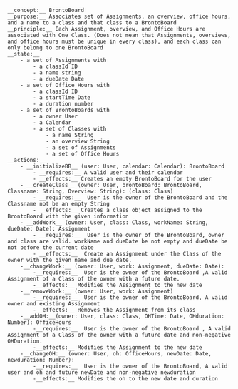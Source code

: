     __concept:__ BrontoBoard
    __purpose:__ Associates set of Assignments, an overview, office hours, and a name to a class and that class to a BrontoBoard
    __principle:__ Each Assignment, overview, and Office Hours are associated with One Class. (Does not mean that Assignments, overviews, and office hours must be unique in every class), and each class can only belong to one BrontoBoard
    __state:__
        - a set of Assignments with
            - a classId ID
            - a name string
            - a dueDate Date
        - a set of Office Hours with
            - a classId ID
            - a startTime Date
            - a duration number
        - a set of BrontoBoards with
            - a owner User
            - a Calendar
            - a set of Classes with
                - a name String
                - an overview String
                - a set of Assignments
                - a set of Office Hours
    __actions:__
        - __initializeBB__ (user: User, calendar: Calendar): BrontoBoard
            - __requires:__ A valid user and their calendar
            - __effects:__ Creates an empty BrontoBoard for the user
        - __createClass__ (owner: User, brontoBoard: BrontoBoard, Classname: String, Overview: String): (class: Class)
            - __requires:__  User is the owner of the BrontoBoard and the Classname not be an empty String
            - __effects:__ Creates a class object assigned to the BrontoBoard with the given information
        - __addWork__ (owner: User, class: Class, workName: String, dueDate: Date): Assignment
            - __requires:__  User is the owner of the BrontoBoard, owner and class are valid. workName and dueDate be not empty and dueDate be not before the current date
            - __effects:__  Create an Assignment under the Class of the owner with the given name and due date.
        -__changeWork:__ (owner: User, work: Assignment, dueDate: Date):
            -__requires:__  User is the owner of the BrontoBoard ,A valid Assignment of a Class of the owner with a future date.
            -__effects:__ Modifies the Assignment to the new date
        -__removeWork:__ (owner: User, work: Assignment)
            -__requires:__  User is the owner of the BrontoBoard, A valid owner and existing Assignment
            -__effects:__ Removes the Assignment from its class
        -__addOH:__(owner: User, class: Class, OHTime: Date, OHduration: Number): OfficeHours
            -__requires:__  User is the owner of the BrontoBoard , A valid Assignment of a Class of the owner with a future date and non-negative OHDuration.
            -__effects:__ Modifies the Assignment to the new date
        -__changeOH:__ (owner: User, oh: OfficeHours, newDate: Date, newduration: Number):
            -__requires:__  User is the owner of the BrontoBoard, A valid user and oh and future newDate and non-negative newduration
            -__effects:__ Modifies the oh to the new date and duration
